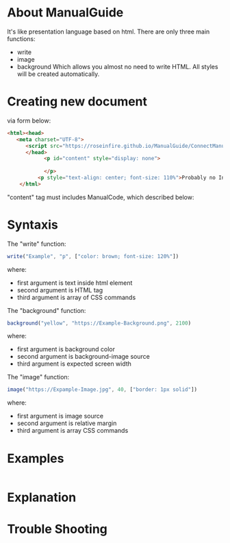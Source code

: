 # About ManualGuide
It's like presentation language based on html.
There are only three main functions:
* write
* image
* background
Which allows you almost no need to write HTML.
All styles will be created automatically.

# Creating new document
via form below:
```html
<html><head>
   <meta charset="UTF-8">
      <script src="https://roseinfire.github.io/ManualGuide/ConnectManualGuide.js"></script>
      </head>
            <p id="content" style="display: none">
                
            </p>
          <p style="text-align: center; font-size: 110%">Probably no Internet</p>
    </html>
```
"content" tag must includes ManualCode, which described below:
# Syntaxis
The "write" function: 
```JavaScript
write("Example", "p", ["color: brown; font-size: 120%"])
```
where:
* first argument is text inside html element
* second argument is HTML tag
* third argument is array of CSS commands

The "background" function:
```JavaScript
background("yellow", "https://Example-Background.png", 2100)
```
where:
* first argument is background color
* second argument is background-image source
* third argument is expected screen width

The "image" function:
```JavaScript
image("https://Expample-Image.jpg", 40, ["border: 1px solid"])
```
where:
* first argument is image source
* second argument is relative margin
* third argument is array CSS commands

# Examples
```
```
# Explanation

# Trouble Shooting
